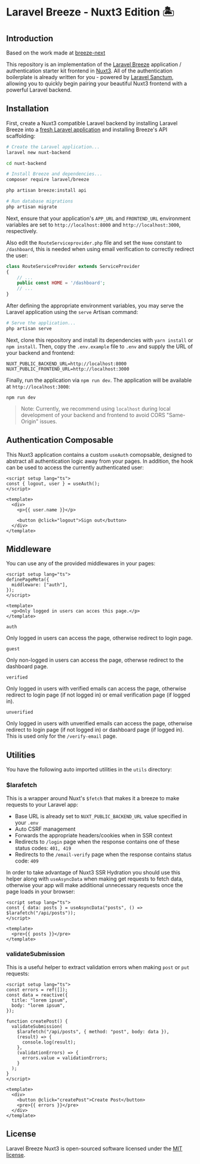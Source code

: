 # Laravel Breeze - Nuxt3 Edition 🏝️

## Introduction

Based on the work made at [breeze-next](https://github.com/laravel/breeze-next)

This repository is an implementation of the [Laravel Breeze](https://laravel.com/docs/starter-kits) application / authentication starter kit frontend in [Nuxt3](https://v3.nuxtjs.org/). All of the authentication boilerplate is already written for you - powered by [Laravel Sanctum](https://laravel.com/docs/sanctum), allowing you to quickly begin pairing your beautiful Nuxt3 frontend with a powerful Laravel backend.

## Installation

First, create a Nuxt3 compatible Laravel backend by installing Laravel Breeze into a [fresh Laravel application](https://laravel.com/docs/installation) and installing Breeze's API scaffolding:

```bash
# Create the Laravel application...
laravel new nuxt-backend

cd nuxt-backend

# Install Breeze and dependencies...
composer require laravel/breeze

php artisan breeze:install api

# Run database migrations
php artisan migrate
```

Next, ensure that your application's `APP_URL` and `FRONTEND_URL` environment variables are set to `http://localhost:8000` and `http://localhost:3000`, respectively.

Also edit the `RouteServiceprovider.php` file and set the `Home` constant to `/dashboard`, this is needed when using email verification to correctly redirect the user:

```php
class RouteServiceProvider extends ServiceProvider
{
    // ...
    public const HOME = '/dashboard';
    // ...
}
```

After defining the appropriate environment variables, you may serve the Laravel application using the `serve` Artisan command:

```bash
# Serve the application...
php artisan serve
```

Next, clone this repository and install its dependencies with `yarn install` or `npm install`. Then, copy the `.env.example` file to `.env` and supply the URL of your backend and frontend:

```
NUXT_PUBLIC_BACKEND_URL=http://localhost:8000
NUXT_PUBLIC_FRONTEND_URL=http://localhost:3000
```

Finally, run the application via `npm run dev`. The application will be available at `http://localhost:3000`:

```
npm run dev
```

> Note: Currently, we recommend using `localhost` during local development of your backend and frontend to avoid CORS "Same-Origin" issues.

## Authentication Composable

This Nuxt3 application contains a custom `useAuth` comopsable, designed to abstract all authentication logic away from your pages. In addition, the hook can be used to access the currently authenticated user:

```vue
<script setup lang="ts">
const { logout, user } = useAuth();
</script>

<template>
  <div>
    <p>{{ user.name }}</p>

    <button @click="logout">Sign out</button>
  </div>
</template>
```

## Middleware

You can use any of the provided middlewares in your pages:

```vue
<script setup lang="ts">
definePageMeta({
  middleware: ["auth"],
});
</script>

<template>
  <p>Only logged in users can acces this page.</p>
</template>
```

`auth`

Only logged in users can access the page, otherwise redirect to login page.

`guest`

Only non-logged in users can access the page, otherwse redirect to the dashboard page.

`verified`

Only logged in users with verified emails can access the page, otherwise redirect to login page (if not logged in) or email verification page (if logged in).

`unverified`

Only logged in users with unverified emails can access the page, otherwise redirect to login page (if not logged in) or dashboard page (if logged in). This is used only for the `/verify-email` page.

## Utilities

You have the following auto imported utilities in the `utils` directory:

### $larafetch

This is a wrapper around Nuxt's `$fetch` that makes it a breeze to make requests to your Laravel app:

- Base URL is already set to `NUXT_PUBLIC_BACKEND_URL` value specified in your `.env`
- Auto CSRF management
- Forwards the appropriate headers/cookies when in SSR context
- Redirects to `/login` page when the response contains one of these status codes: `401, 419`
- Redirects to the `/email-verify` page when the response contains status code: `409`

In order to take advantage of Nuxt3 SSR Hydration you should use this helper along with `useAsyncData` when making get requests to fetch data, otherwise your app will make additional unnecessary requests once the page loads in your browser:

```vue
<script setup lang="ts">
const { data: posts } = useAsyncData("posts", () => $larafetch("/api/posts"));
</script>

<template>
  <pre>{{ posts }}</pre>
</template>
```

### validateSubmission

This is a useful helper to extract validation errors when making `post` or `put` requests:

```vue
<script setup lang="ts">
const errors = ref([]);
const data = reactive({
  title: "lorem ipsum",
  body: "lorem ipsum",
});

function createPost() {
  validateSubmission(
    $larafetch("/api/posts", { method: "post", body: data }),
    (result) => {
      console.log(result);
    },
    (validationErrors) => {
      errors.value = validationErrors;
    }
  );
}
</script>

<template>
  <div>
    <button @click="createPost">Create Post</button>
    <pre>{{ errors }}</pre>
  </div>
</template>
```

## License

Laravel Breeze Nuxt3 is open-sourced software licensed under the [MIT license](LICENSE.md).
